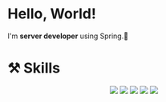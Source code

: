 # Hello, World!  
I'm **server developer** using Spring.🌱  
  
# ⚒ Skills  
<div align=center>
  <img src="https://img.shields.io/badge/Java-007396?style=flat-square&logo=Java&logoColor=whilte">
  <img src="https://img.shields.io/badge/Spring-6DB33F?style=flat-square&logo=Spring&logoColor=whilte">
  <img src="https://img.shields.io/badge/MySQL-4479A1?style=flat-square&logo=MySQL&logoColor=whilte">
  <img src="https://img.shields.io/badge/GitHub-181717?style=flat-square&logo=GitHub&logoColor=whilte">
  <img src="https://img.shields.io/badge/AWS-232F3E?style=flat-square&logo=Amazon AWS&logoColor=whilte">
</div>
